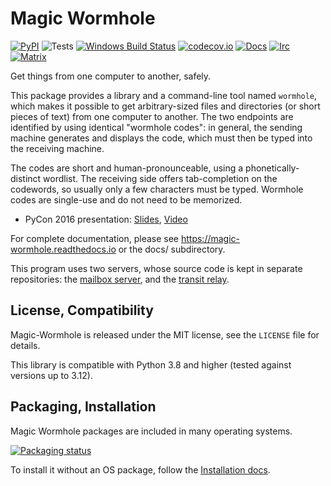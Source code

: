 # Magic Wormhole
[![PyPI](http://img.shields.io/pypi/v/magic-wormhole.svg)](https://pypi.python.org/pypi/magic-wormhole)
![Tests](https://github.com/magic-wormhole/magic-wormhole/workflows/Tests/badge.svg)
[![Windows Build Status](https://ci.appveyor.com/api/projects/status/w1bdniovwm4egfyg/branch/master?svg=true)](https://ci.appveyor.com/project/warner/magic-wormhole)
[![codecov.io](https://codecov.io/github/magic-wormhole/magic-wormhole/coverage.svg?branch=master)](https://codecov.io/github/magic-wormhole/magic-wormhole?branch=master)
[![Docs](https://readthedocs.org/projects/magic-wormhole/badge/?version=latest)](https://magic-wormhole.readthedocs.io)
[![Irc](https://img.shields.io/badge/irc.libera.chat-%23magic--wormhole-brightgreen)](https://web.libera.chat/)
[![Matrix](https://img.shields.io/badge/matrix.org-%23magic--wormhole-brightgreen)](https://matrix.to/#/#magic-wormhole:matrix.org)


Get things from one computer to another, safely.

This package provides a library and a command-line tool named `wormhole`,
which makes it possible to get arbitrary-sized files and directories
(or short pieces of text) from one computer to another. The two endpoints are
identified by using identical "wormhole codes": in general, the sending
machine generates and displays the code, which must then be typed into the
receiving machine.

The codes are short and human-pronounceable, using a phonetically-distinct
wordlist. The receiving side offers tab-completion on the codewords, so
usually only a few characters must be typed. Wormhole codes are single-use
and do not need to be memorized.

* PyCon 2016 presentation: [Slides](http://www.lothar.com/~warner/MagicWormhole-PyCon2016.pdf), [Video](https://youtu.be/oFrTqQw0_3c)

For complete documentation, please see https://magic-wormhole.readthedocs.io
or the docs/ subdirectory.

This program uses two servers, whose source code is kept in separate
repositories: the
[mailbox server](https://github.com/magic-wormhole/magic-wormhole-mailbox-server),
and the
[transit relay](https://github.com/magic-wormhole/magic-wormhole-transit-relay).

## License, Compatibility

Magic-Wormhole is released under the MIT license, see the `LICENSE` file for details.

This library is compatible with Python 3.8 and higher (tested against
versions up to 3.12).

## Packaging, Installation

Magic Wormhole packages are included in many operating systems.

[![Packaging status](https://repology.org/badge/vertical-allrepos/magic-wormhole.svg)](https://repology.org/project/magic-wormhole/versions)

To install it without an OS package, follow the [Installation docs](https://magic-wormhole.readthedocs.io/en/latest/welcome.html#installation).
